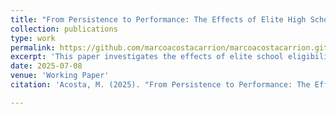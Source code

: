 ```yaml
---
title: "From Persistence to Performance: The Effects of Elite High Schools on Retaking and Testing"
collection: publications
type: work
permalink: https://github.com/marcoacostacarrion/marcoacostacarrion.github.io/blob/master/files/JMP_draft.pdf
excerpt: 'This paper investigates the effects of elite school eligibility on retake probability and effort in the context of the centralized admission system in Mexico's metropolitan area, where upper secondary schools predominantly use entrance exam test scores to determine student admissions. Notably, elite high schools require an additional criterion: a middle school GPA of at least 7 out of 10. Using this policy rule, I employ  regression discontinuity estimates comparing students that are eligible and ineligible to attend elite schools. I find that eligible students are more likely to retake the entrance exam and perform better. In addition, their families increase spending on private preparatory courses, and they do not show significant differences, with respect to ineligible students, in self-reported anxiety, aggression, depression, or attention indicators.'
date: 2025-07-08
venue: 'Working Paper'  
citation: 'Acosta, M. (2025). "From Persistence to Performance: The Effects of Elite High Schools on Retaking and Testing". Draft <i>manuscript</i>.'

---
```


